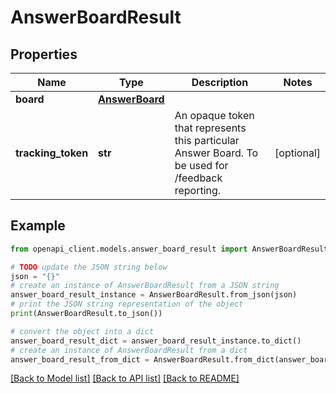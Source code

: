 # AnswerBoardResult


## Properties

Name | Type | Description | Notes
------------ | ------------- | ------------- | -------------
**board** | [**AnswerBoard**](AnswerBoard.md) |  | 
**tracking_token** | **str** | An opaque token that represents this particular Answer Board. To be used for /feedback reporting. | [optional] 

## Example

```python
from openapi_client.models.answer_board_result import AnswerBoardResult

# TODO update the JSON string below
json = "{}"
# create an instance of AnswerBoardResult from a JSON string
answer_board_result_instance = AnswerBoardResult.from_json(json)
# print the JSON string representation of the object
print(AnswerBoardResult.to_json())

# convert the object into a dict
answer_board_result_dict = answer_board_result_instance.to_dict()
# create an instance of AnswerBoardResult from a dict
answer_board_result_from_dict = AnswerBoardResult.from_dict(answer_board_result_dict)
```
[[Back to Model list]](../README.md#documentation-for-models) [[Back to API list]](../README.md#documentation-for-api-endpoints) [[Back to README]](../README.md)


